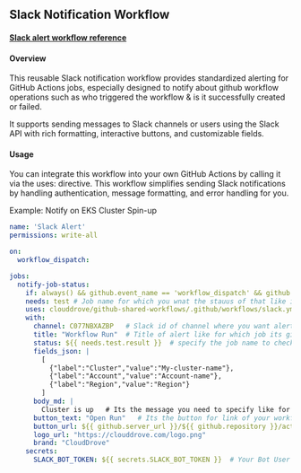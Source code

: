 ## Slack Notification Workflow

#### [Slack alert workflow reference](https://github.com/clouddrove/github-shared-workflows/blob/master/.github/workflows/slack.yml)

#### Overview

This reusable Slack notification workflow provides standardized alerting for GitHub Actions jobs, especially designed to notify about github workflow operations such as who triggered the workflow & is it successfully created or failed.

It supports sending messages to Slack channels or users using the Slack API with rich formatting, interactive buttons, and customizable fields.

#### Usage

You can integrate this workflow into your own GitHub Actions by calling it via the uses: directive. This workflow simplifies sending Slack notifications by handling authentication, message formatting, and error handling for you.

Example: Notify on EKS Cluster Spin-up



```yaml
name: 'Slack Alert'
permissions: write-all

on:
  workflow_dispatch:

jobs:
  notify-job-status:
    if: always() && github.event_name == 'workflow_dispatch' && github.event.inputs.up_or_down == 'Up'
    needs: test # Job name for which you wnat the stauus of that like is it completed or failed.
    uses: clouddrove/github-shared-workflows/.github/workflows/slack.yml@master
    with:
      channel: C077NBXAZBP   # Slack id of channel where you want alerts to be setup so update this as per your channel-id
      title: "Workflow Run"  # Title of alert like for which job its give the status as success or failed ex- terraform apply  if workflow runs it gives status as terraform apply - success 
      status: ${{ needs.test.result }}  # specify the job name to check the status of job wheather its failed or completed.
      fields_json: |
        [
          {"label":"Cluster","value":"My-cluster-name"},
          {"label":"Account","value":"Account-name"},
          {"label":"Region","value":"Region"}
        ]
      body_md: |
        Cluster is up   # Its the message you need to specify like for whatever task you have added alerts is it completed or not so update it accordingly.
      button_text: "Open Run"   # Its the button for link of your workflow run 
      button_url: ${{ github.server_url }}/${{ github.repository }}/actions/runs/${{ github.run_id }}
      logo_url: "https://clouddrove.com/logo.png"  
      brand: "CloudDrove"
    secrets:
      SLACK_BOT_TOKEN: ${{ secrets.SLACK_BOT_TOKEN }}  # Your Bot User OAuth Token 
```
